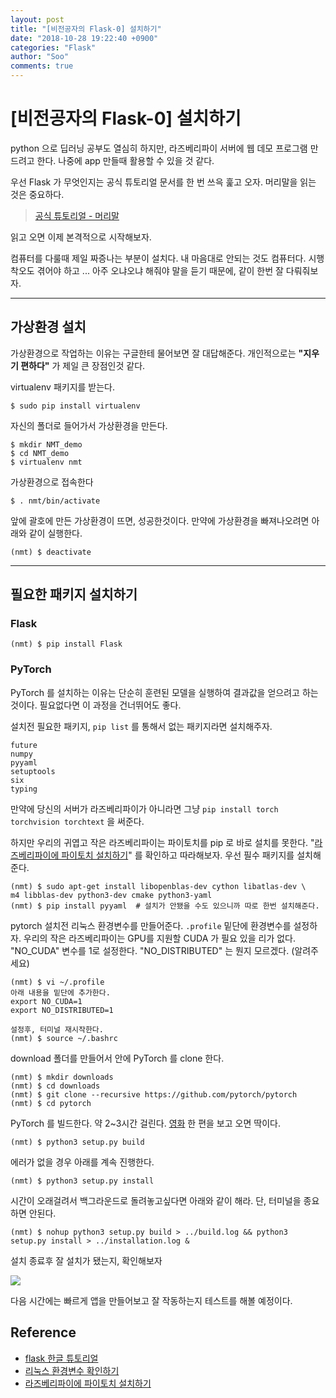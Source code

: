 ```yaml
---
layout: post
title: "[비전공자의 Flask-0] 설치하기"
date: "2018-10-28 19:22:40 +0900"
categories: "Flask"
author: "Soo"
comments: true
---
```


# [비전공자의 Flask-0] 설치하기

python 으로 딥러닝 공부도 열심히 하지만, 라즈베리파이 서버에 웹 데모 프로그램 만드려고 한다. 나중에 app 만들때 활용할 수 있을 것 같다.

우선 Flask 가 무엇인지는 공식 튜토리얼 문서를 한 번 쓰윽 훑고 오자. 머리말을 읽는 것은 중요하다.

> [공식 튜토리얼 - 머리말](https://flask-docs-kr.readthedocs.io/ko/latest/foreword.html)

읽고 오면 이제 본격적으로 시작해보자.

컴퓨터를 다룰때 제일 짜증나는 부분이 설치다. 내 마음대로 안되는 것도 컴퓨터다. 시행착오도 겪어야 하고 ... 아주 오냐오냐 해줘야 말을 듣기 때문에, 같이 한번 잘 다뤄줘보자.

---

## 가상환경 설치

가상환경으로 작업하는 이유는 구글한테 물어보면 잘 대답해준다. 개인적으로는 **"지우기 편하다"** 가 제일 큰 장점인것 같다.

virtualenv 패키지를 받는다.

```
$ sudo pip install virtualenv
```

자신의 폴더로 들어가서 가상환경을 만든다.

```
$ mkdir NMT_demo
$ cd NMT_demo
$ virtualenv nmt
```

가상환경으로 접속한다

```
$ . nmt/bin/activate
```

앞에 괄호에 만든 가상환경이 뜨면, 성공한것이다. 만약에 가상환경을 빠져나오려면 아래와 같이 실행한다.

```
(nmt) $ deactivate
```

---

## 필요한 패키지 설치하기

### Flask

```
(nmt) $ pip install Flask
```


### PyTorch

PyTorch 를 설치하는 이유는 단순히 훈련된 모델을 실행하여 결과값을 얻으려고 하는 것이다. 필요없다면 이 과정을 건너뛰어도 좋다.

설치전 필요한 패키지, `pip list` 를 통해서 없는 패키지라면 설치해주자.

```
future
numpy
pyyaml
setuptools
six
typing
```

만약에 당신의 서버가 라즈베리파이가 아니라면 그냥 `pip install torch torchvision torchtext` 을 써준다.

하지만 우리의 귀엽고 작은 라즈베리파이는 파이토치를 pip 로 바로 설치를 못한다. "[라즈베리파이에 파이토치 설치하기](https://gist.github.com/fgolemo/b973a3fa1aaa67ac61c480ae8440e754)" 를 확인하고 따라해보자. 우선 필수 패키지를 설치해준다.

```
(nmt) $ sudo apt-get install libopenblas-dev cython libatlas-dev \
m4 libblas-dev python3-dev cmake python3-yaml
(nmt) $ pip install pyyaml  # 설치가 안됐을 수도 있으니까 따로 한번 설치해준다.
```

pytorch 설치전 리눅스 환경변수를 만들어준다. `.profile` 밑단에 환경변수를 설정하자. 우리의 작은 라즈베리파이는 GPU를 지원할 CUDA 가 필요 있을 리가 없다. "NO\_CUDA" 변수를 1로 설정한다. "NO\_DISTRIBUTED" 는 뭔지 모르겠다. (알려주세요)


```
(nmt) $ vi ~/.profile
아래 내용을 밑단에 추가한다.
export NO_CUDA=1
export NO_DISTRIBUTED=1

설정후, 터미널 재시작한다.
(nmt) $ source ~/.bashrc
```

download 폴더를 만들어서 안에 PyTorch 를 clone 한다.

```
(nmt) $ mkdir downloads
(nmt) $ cd downloads
(nmt) $ git clone --recursive https://github.com/pytorch/pytorch
(nmt) $ cd pytorch
```

PyTorch 를 빌드한다. 약 2~3시간 걸린다. [영화](https://ko.wikipedia.org/wiki/%EC%9D%B8%EC%85%89%EC%85%98) 한 편을 보고 오면 딱이다.

```
(nmt) $ python3 setup.py build
```

에러가 없을 경우 아래를 계속 진행한다.

```
(nmt) $ python3 setup.py install
```

시간이 오래걸려서 백그라운드로 돌려놓고싶다면 아래와 같이 해라. 단, 터미널을 종요하면 안된다.

```
(nmt) $ nohup python3 setup.py build > ../build.log && python3 setup.py install > ../installation.log &
```

설치 종료후 잘 설치가 됐는지, 확인해보자

<img src="https://dl.dropbox.com/s/hgire0dsh32x2j0/1030_testtorch.png">


다음 시간에는 빠르게 앱을 만들어보고 잘 작동하는지 테스트를 해볼 예정이다.

## Reference

* [flask 한글 튜토리얼](https://flask-docs-kr.readthedocs.io/ko/latest/installation.html)
* [리눅스 환경변수 확인하기](http://onecellboy.tistory.com/220)
* [라즈베리파이에 파이토치 설치하기](https://gist.github.com/fgolemo/b973a3fa1aaa67ac61c480ae8440e754)
